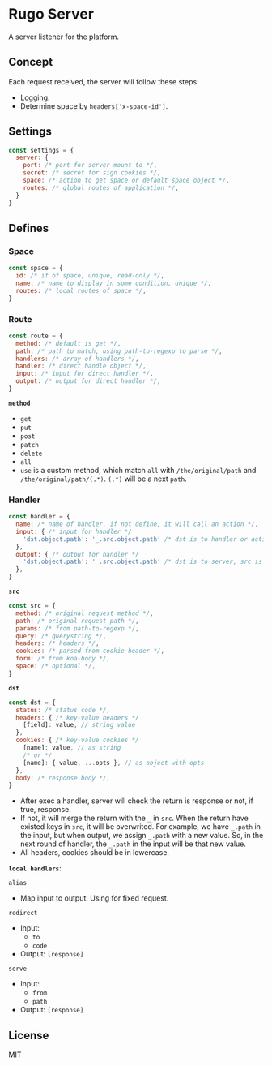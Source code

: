 # Rugo Server

A server listener for the platform.

## Concept

Each request received, the server will follow these steps:

- Logging.
- Determine space by `headers['x-space-id']`.

## Settings

```js
const settings = {
  server: {
    port: /* port for server mount to */,
    secret: /* secret for sign cookies */,
    space: /* action to get space or default space object */,
    routes: /* global routes of application */,
  }
}
```

## Defines

### Space

```js
const space = {
  id: /* if of space, unique, read-only */,
  name: /* name to display in some condition, unique */,
  routes: /* local routes of space */,
}
```

### Route

```js
const route = {
  method: /* default is get */,
  path: /* path to match, using path-to-regexp to parse */,
  handlers: /* array of handlers */,
  handler: /* direct handle object */,
  input: /* input for direct handler */,
  output: /* output for direct handler */,
}
```

**`method`**

- `get`
- `put`
- `post`
- `patch`
- `delete`
- `all`
- `use` is a custom method, which match `all` with `/the/original/path` and `/the/original/path/(.*)`. `(.*)` will be a next `path`.

### Handler

```js
const handler = {
  name: /* name of handler, if not define, it will call an action */,
  input: { /* input for handler */
    'dst.object.path': '_.src.object.path' /* dst is to handler or action, src is from server */,
  },
  output: { /* output for handler */
    'dst.object.path': '_.src.object.path' /* dst is to server, src is from return of handler or action */, 
  },
}
```

**`src`**

```js
const src = {
  method: /* original request method */,
  path: /* original request path */,
  params: /* from path-to-regexp */,
  query: /* querystring */,
  headers: /* headers */,
  cookies: /* parsed from cookie header */,
  form: /* from koa-body */,
  space: /* optional */,
}
```

**`dst`**

```js
const dst = {
  status: /* status code */,
  headers: { /* key-value headers */
    [field]: value, // string value
  },
  cookies: { /* key-value cookies */
    [name]: value, // as string
    /* or */
    [name]: { value, ...opts }, // as object with opts
  },
  body: /* response body */,
}
```

- After exec a handler, server will check the return is response or not, if true, response.
- If not, it will merge the return with the `_` in `src`. When the return have existed keys in `src`, it will be overwrited. For example, we have `_.path` in the input, but when output, we assign `_.path` with a new value. So, in the next round of handler, the `_.path` in the input will be that new value.
- All headers, cookies should be in lowercase.

**`local handlers`**:

`alias`

- Map input to output. Using for fixed request.

`redirect`

- Input:
  + `to`
  + `code`
- Output: `[response]`

`serve`

- Input:
  + `from`
  + `path`
- Output: `[response]`

## License

MIT
